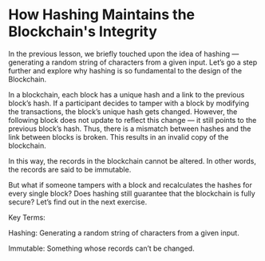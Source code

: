 # How Hashing Maintains the Blockchain's Integrity

In the previous lesson, we briefly touched upon the idea of hashing — generating a random string of characters from a given input. Let’s go a step further and explore why hashing is so fundamental to the design of the Blockchain.

In a blockchain, each block has a unique hash and a link to the previous block’s hash. If a participant decides to tamper with a block by modifying the transactions, the block’s unique hash gets changed. However, the following block does not update to reflect this change — it still points to the previous block’s hash. Thus, there is a mismatch between hashes and the link between blocks is broken. This results in an invalid copy of the blockchain.

In this way, the records in the blockchain cannot be altered. In other words, the records are said to be immutable.

But what if someone tampers with a block and recalculates the hashes for every single block? Does hashing still guarantee that the blockchain is fully secure? Let’s find out in the next exercise.

Key Terms:

Hashing: Generating a random string of characters from a given input.

Immutable: Something whose records can’t be changed.

